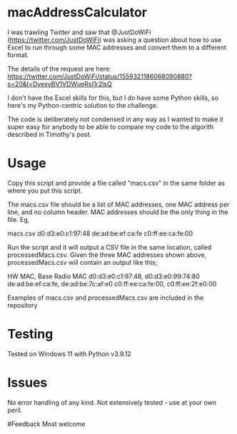# macAddressCalculator
I was trawling Twitter and saw that @JustDoWiFi (https://twitter.com/JustDoWiFi) was asking a question about how to use Excel to run through some MAC addresses and convert them to a different format.

The details of the request are here: https://twitter.com/JustDoWiFi/status/1559321186068090880?s=20&t=DyexyBV1VDWueRsI1r2lsQ

I don't have the Excel skills for this, but I do have some Python skills, so here's my Python-centric solution to the challenge.

The code is deliberately not condensed in any way as I wanted to make it super easy for anybody to be able to compare my code to the algorith described in Timothy's post.

# Usage
Copy this script and provide a file called "macs.csv" in the same folder as where you put this script.

The macs.csv file should be a list of MAC addresses, one MAC address per line, and no column header. MAC addresses should be the only thing in the file.  Eg,
    
macs.csv
d0:d3:e0:c1:97:48
de:ad:be:ef:ca:fe
c0:ff:ee:ca:fe:00

Run the script and it will output a CSV file in the same location, called processedMacs.csv.  Given the three MAC addresses shown above, processedMacs.csv will contain an output like this;

HW MAC, Base Radio MAC
d0:d3:e0:c1:97:48, d0:d3:e0:99:74:80
de:ad:be:ef:ca:fe, de:ad:be:7c:af:e0
c0:ff:ee:ca:fe:00, c0:ff:ee:2f:e0:00

Examples of macs.csv and processedMacs.csv are included in the repository

# Testing
Tested on Windows 11 with Python v3.9.12

# Issues
No error handling of any kind.
Not extensively tested - use at your own peril.

#Feedback
Most welcome
